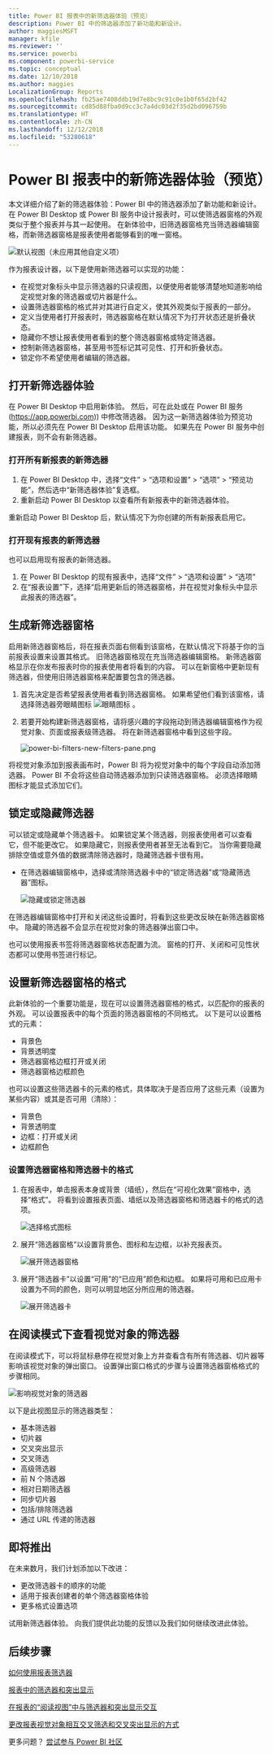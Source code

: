 ```yaml
---
title: Power BI 报表中的新筛选器体验（预览）
description: Power BI 中的筛选器添加了新功能和新设计。
author: maggiesMSFT
manager: kfile
ms.reviewer: ''
ms.service: powerbi
ms.component: powerbi-service
ms.topic: conceptual
ms.date: 12/10/2018
ms.author: maggies
LocalizationGroup: Reports
ms.openlocfilehash: fb25ae7408ddb19d7e8bc9c91c0e1b0f65d2bf42
ms.sourcegitcommit: cd85d88fba0d9cc3c7a4dc03d2f35d2bd096759b
ms.translationtype: HT
ms.contentlocale: zh-CN
ms.lasthandoff: 12/12/2018
ms.locfileid: "53280618"
---
```

# <a name="the-new-filter-experience-in-power-bi-reports-preview"></a>Power BI 报表中的新筛选器体验（预览）

本文详细介绍了新的筛选器体验：Power BI 中的筛选器添加了新功能和新设计。 在 Power BI Desktop 或 Power BI 服务中设计报表时，可以使筛选器窗格的外观类似于整个报表并与其一起使用。 在新体验中，旧筛选器窗格充当筛选器编辑窗格，而新筛选器窗格是报表使用者能够看到的唯一窗格。 
 
![默认视图（未应用其他自定义项）](media/power-bi-report-filter-preview/power-bi-filter-reading.png)

作为报表设计器，以下是使用新筛选器可以实现的功能：

- 在视觉对象标头中显示筛选器的只读视图，以便使用者能够清楚地知道影响给定视觉对象的筛选器或切片器是什么。
- 设置筛选器窗格的格式并对其进行自定义，使其外观类似于报表的一部分。
- 定义当使用者打开报表时，筛选器窗格在默认情况下为打开状态还是折叠状态。
- 隐藏你不想让报表使用者看到的整个筛选器窗格或特定筛选器。
- 控制新筛选器窗格，甚至用书签标记其可见性、打开和折叠状态。
- 锁定你不希望使用者编辑的筛选器。

## <a name="turn-on-the-new-filter-experience"></a>打开新筛选器体验 

在 Power BI Desktop 中启用新体验。 然后，可在此处或在 Power BI 服务 (https://app.powerbi.com)) 中修改筛选器。 因为这一新筛选器体验为预览功能，所以必须先在 Power BI Desktop 启用该功能。 如果先在 Power BI 服务中创建报表，则不会有新筛选器。

### <a name="turn-on-new-filters-for-all-new-reports"></a>打开所有新报表的新筛选器

1. 在 Power BI Desktop 中，选择“文件” > “选项和设置” > “选项” > “预览功能”，然后选中“新筛选器体验”复选框。 
2. 重新启动 Power BI Desktop 以查看所有新报表中的新筛选器体验。

重新启动 Power BI Desktop 后，默认情况下为你创建的所有新报表启用它。  

### <a name="turn-on-new-filters-for-an-existing-report"></a>打开现有报表的新筛选器

也可以启用现有报表的新筛选器。

1. 在 Power BI Desktop 的现有报表中，选择“文件” > “选项和设置” > “选项”
2. 在“报表设置”下，选择“启用更新后的筛选器窗格，并在视觉对象标头中显示此报表的筛选器”。

## <a name="build-the-new-filter-pane"></a>生成新筛选器窗格

启用新筛选器窗格后，将在报表页面右侧看到该窗格，在默认情况下将基于你的当前报表设置来设置其格式。 旧筛选器窗格现在充当筛选器编辑窗格。 新筛选器窗格显示在你发布报表时你的报表使用者将看到的内容。 可以在新窗格中更新现有筛选器，但使用旧筛选器窗格来配置要包含的筛选器。

1. 首先决定是否希望报表使用者看到筛选器窗格。 如果希望他们看到该窗格，请选择筛选器旁眼睛图标 ![眼睛图标](media/power-bi-report-filter-preview/power-bi-filter-off-eye-icon.png) 。

2. 若要开始构建新筛选器窗格，请将感兴趣的字段拖动到筛选器编辑窗格作为视觉对象、页面或报表级筛选器。 将在新筛选器窗格中看到这些字段。

    ![power-bi-filters-new-filters-pane.png](media/power-bi-report-filter-preview/power-bi-filters-new-filters-pane.png)

将视觉对象添加到报表画布时，Power BI 将为视觉对象中的每个字段自动添加筛选器。 Power BI 不会将这些自动筛选器添加到只读筛选器窗格。 必须选择眼睛图标才能显式添加它们。

 
## <a name="lock-or-hide-filters"></a>锁定或隐藏筛选器

可以锁定或隐藏单个筛选器卡。 如果锁定某个筛选器，则报表使用者可以查看它，但不能更改它。 如果隐藏它，则报表使用者甚至无法看到它。 当你需要隐藏排除空值或意外值的数据清除筛选器时，隐藏筛选器卡很有用。 

- 在筛选器编辑窗格中，选择或清除筛选器卡中的“锁定筛选器”或“隐藏筛选器”图标。

   ![隐藏或锁定筛选器](media/power-bi-report-filter-preview/power-bi-filter-hide-lock.gif)

在筛选器编辑窗格中打开和关闭这些设置时，将看到这些更改反映在新筛选器窗格中。 隐藏的筛选器不会显示在视觉对象的筛选器弹出窗口中。

也可以使用报表书签将筛选器窗格状态配置为流。 窗格的打开、关闭和可见性状态都可以使用书签进行标记。
 
## <a name="format-the-new-filters-pane"></a>设置新筛选器窗格的格式

此新体验的一个重要功能是，现在可以设置筛选器窗格的格式，以匹配你的报表的外观。 可以设置报表中的每个页面的筛选器窗格的不同格式。 以下是可以设置格式的元素： 

- 背景色
- 背景透明度
- 筛选器窗格边框打开或关闭
- 筛选器窗格边框颜色

也可以设置这些筛选器卡的元素的格式，具体取决于是否应用了这些元素（设置为某些内容）或其是否可用（清除）： 

- 背景色
- 背景透明度
- 边框：打开或关闭
- 边框颜色

### <a name="set-the-format-for-the-filters-pane-and-cards"></a>设置筛选器窗格和筛选器卡的格式

1. 在报表中，单击报表本身或背景（墙纸），然后在“可视化效果”窗格中，选择“格式”。 
    将看到设置报表页面、墙纸以及筛选器窗格和筛选器卡的格式的选项。

    ![选择格式图标](media/power-bi-report-filter-preview/power-bi-filter-format.png)    

1. 展开“筛选器窗格”以设置背景色、图标和左边框，以补充报表页。

    ![展开筛选器窗格](media/power-bi-report-filter-preview/power-bi-filter-format-pane.png)

1. 展开“筛选器卡”以设置“可用”的“已应用”颜色和边框。 如果将可用和已应用卡设置为不同的颜色，则可以明显地区分所应用的筛选器。 
  
    ![展开筛选器卡](media/power-bi-report-filter-preview/power-bi-filter-format-card.png)

## <a name="view-filters-for-a-visual-in-reading-mode"></a>在阅读模式下查看视觉对象的筛选器

在阅读模式下，可以将鼠标悬停在视觉对象上方并查看含有所有筛选器、切片器等影响该视觉对象的弹出窗口。 设置弹出窗口格式的步骤与设置筛选器窗格格式的步骤相同。 

![影响视觉对象的筛选器](media/power-bi-report-filter-preview/power-bi-filter-per-visual.png)

以下是此视图显示的筛选器类型： 
- 基本筛选器
- 切片器
- 交叉突出显示 
- 交叉筛选
- 高级筛选器
- 前 N 个筛选器
- 相对日期筛选器
- 同步切片器
- 包括/排除筛选器
- 通过 URL 传递的筛选器

## <a name="coming-soon"></a>即将推出

在未来数月，我们计划添加以下改进：
- 更改筛选器卡的顺序的功能
- 适用于报表创建者的单个筛选器窗格体验 
- 更多格式设置选项

试用新筛选器体验。 向我们提供此功能的反馈以及我们如何继续改进此体验。 

## <a name="next-steps"></a>后续步骤
[如何使用报表筛选器](consumer/end-user-report-filter.md)

[报表中的筛选器和突出显示](power-bi-reports-filters-and-highlighting.md)

[在报表的“阅读视图”中与筛选器和突出显示交互](consumer/end-user-reading-view.md)

[更改报表视觉对象相互交叉筛选和交叉突出显示的方式](consumer/end-user-interactions.md)

更多问题？ [尝试参与 Power BI 社区](http://community.powerbi.com/)

